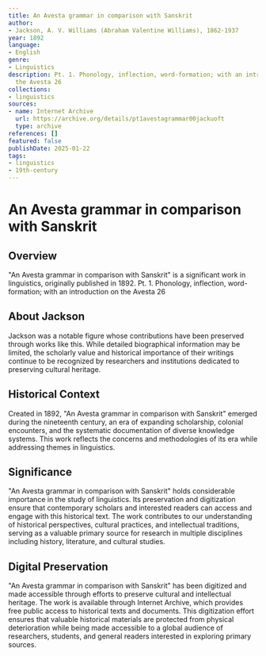 ```yaml
---
title: An Avesta grammar in comparison with Sanskrit
author:
- Jackson, A. V. Williams (Abraham Valentine Williams), 1862-1937
year: 1892
language:
- English
genre:
- Linguistics
description: Pt. 1. Phonology, inflection, word-formation; with an introduction on
  the Avesta 26
collections:
- linguistics
sources:
- name: Internet Archive
  url: https://archive.org/details/pt1avestagrammar00jackuoft
  type: archive
references: []
featured: false
publishDate: 2025-01-22
tags:
- linguistics
- 19th-century
---
```

# An Avesta grammar in comparison with Sanskrit

## Overview

"An Avesta grammar in comparison with Sanskrit" is a significant work in linguistics, originally published in 1892. Pt. 1. Phonology, inflection, word-formation; with an introduction on the Avesta 26

## About Jackson

Jackson was a notable figure whose contributions have been preserved through works like this. While detailed biographical information may be limited, the scholarly value and historical importance of their writings continue to be recognized by researchers and institutions dedicated to preserving cultural heritage.

## Historical Context

Created in 1892, "An Avesta grammar in comparison with Sanskrit" emerged during the nineteenth century, an era of expanding scholarship, colonial encounters, and the systematic documentation of diverse knowledge systems. This work reflects the concerns and methodologies of its era while addressing themes in linguistics.

## Significance

"An Avesta grammar in comparison with Sanskrit" holds considerable importance in the study of linguistics. Its preservation and digitization ensure that contemporary scholars and interested readers can access and engage with this historical text. The work contributes to our understanding of historical perspectives, cultural practices, and intellectual traditions, serving as a valuable primary source for research in multiple disciplines including history, literature, and cultural studies.

## Digital Preservation

"An Avesta grammar in comparison with Sanskrit" has been digitized and made accessible through efforts to preserve cultural and intellectual heritage. The work is available through Internet Archive, which provides free public access to historical texts and documents. This digitization effort ensures that valuable historical materials are protected from physical deterioration while being made accessible to a global audience of researchers, students, and general readers interested in exploring primary sources.
